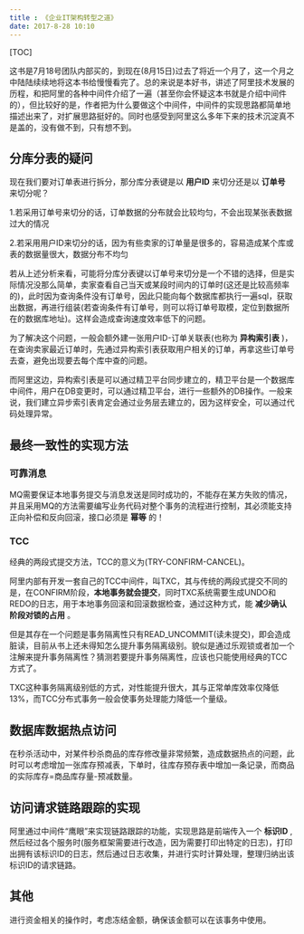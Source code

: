 ```yaml
---
title : 《企业IT架构转型之道》
date: 2017-8-28 10:10
---
```


[TOC]

这书是7月18号团队内部买的，到现在(8月15日)过去了将近一个月了，这一个月之中陆陆续续地将这本书给慢慢看完了。总的来说是本好书，讲述了阿里技术发展的历程，和把阿里的各种中间件介绍了一遍（甚至你会怀疑这本书就是介绍中间件的），但比较好的是，作者把为什么要做这个中间件，中间件的实现思路都简单地描述出来了，对扩展思路挺好的。同时也感受到阿里这么多年下来的技术沉淀真不是盖的，没有做不到，只有想不到。

## 分库分表的疑问

现在我们要对订单表进行拆分，那分库分表键是以 **用户ID** 来切分还是以 **订单号** 来切分呢？

1.若采用订单号来切分的话，订单数据的分布就会比较均匀，不会出现某张表数据过大的情况

2.若采用用户ID来切分的话，因为有些卖家的订单量是很多的，容易造成某个库或表的数据量很大，数据分布不均匀

若从上述分析来看，可能将分库分表键以订单号来切分是一个不错的选择，但是实际情况没那么简单，卖家查看自己当天或某段时间内的订单时(这还是比较高频率的)，此时因为查询条件没有订单号，因此只能向每个数据库都执行一遍sql，获取出数据，再进行组装(若查询条件有订单号，则可以将订单号取模，定位到数据所在的数据库地址)。这样会造成查询速度效率低下的问题。

为了解决这个问题，一般会额外建一张用户ID-订单关联表(也称为 **异构索引表** )，在查询卖家最近订单时，先通过异构索引表获取用户相关的订单，再拿这些订单号去查，避免出现要去每个库中查的问题。

而阿里这边，异构索引表是可以通过精卫平台同步建立的，精卫平台是一个数据库中间件，用户在DB变更时，可以通过精卫平台，进行一些额外的DB操作。一般来说，我们建立异步索引表肯定会通过业务层去建立的，因为这样安全，可以通过代码处理异常。

## 最终一致性的实现方法

### 可靠消息

MQ需要保证本地事务提交与消息发送是同时成功的，不能存在某方失败的情况，并且采用MQ的方法需要编写业务代码对整个事务的流程进行控制，其必须能支持正向补偿和反向回滚，接口必须是 **幂等** 的！

### TCC

经典的两段式提交方法，TCC的意义为(TRY-CONFIRM-CANCEL)。

阿里内部有开发一套自己的TCC中间件，叫TXC，其与传统的两段式提交不同的是，在CONFIRM阶段，**本地事务就会提交**，同时TXC系统需要生成UNDO和REDO的日志，用于本地事务回滚和回滚数据检查，通过这种方式，能 **减少确认阶段对锁的占用** 。

但是其存在一个问题是事务隔离性只有READ_UNCOMMIT(读未提交)，即会造成脏读，目前从书上还未得知怎么提升事务隔离级别。貌似是通过乐观锁或者加一个注解来提升事务隔离性？猜测若要提升事务隔离性，应该也只能使用经典的TCC方式了。

TXC这种事务隔离级别低的方式，对性能提升很大，其与正常单库效率仅降低13%，而TCC分布式事务一般会使事务处理能力降低一个量级。

## 数据库数据热点访问

在秒杀活动中，对某件秒杀商品的库存修改量非常频繁，造成数据热点的问题，此时可以考虑增加一张库存预减表，下单时，往库存预存表中增加一条记录，而商品的实际库存=商品库存量-预减数量。

## 访问请求链路跟踪的实现

阿里通过中间件“鹰眼”来实现链路跟踪的功能，实现思路是前端传入一个 **标识ID** ,然后经过各个服务时(服务框架需要进行改造，因为需要打印出特定的日志)，打印出拥有该标识ID的日志，然后通过日志收集，并进行实时计算处理，整理归纳出该标识ID的请求链路。

## 其他

进行资金相关的操作时，考虑冻结金额，确保该金额可以在该事务中使用。
